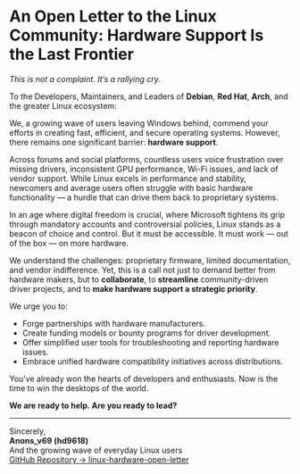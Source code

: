 # An Open Letter to the Linux Community: Hardware Support Is the Last Frontier

_This is not a complaint. It’s a rallying cry._

To the Developers, Maintainers, and Leaders of **Debian**, **Red Hat**, **Arch**, and the greater Linux ecosystem:

We, a growing wave of users leaving Windows behind, commend your efforts in creating fast, efficient, and secure operating systems. However, there remains one significant barrier: **hardware support**.

Across forums and social platforms, countless users voice frustration over missing drivers, inconsistent GPU performance, Wi-Fi issues, and lack of vendor support. While Linux excels in performance and stability, newcomers and average users often struggle with basic hardware functionality — a hurdle that can drive them back to proprietary systems.

In an age where digital freedom is crucial, where Microsoft tightens its grip through mandatory accounts and controversial policies, Linux stands as a beacon of choice and control. But it must be accessible. It must work — out of the box — on more hardware.

We understand the challenges: proprietary firmware, limited documentation, and vendor indifference. Yet, this is a call not just to demand better from hardware makers, but to **collaborate**, to **streamline** community-driven driver projects, and to **make hardware support a strategic priority**.

We urge you to:

- Forge partnerships with hardware manufacturers.  
- Create funding models or bounty programs for driver development.  
- Offer simplified user tools for troubleshooting and reporting hardware issues.  
- Embrace unified hardware compatibility initiatives across distributions.

You’ve already won the hearts of developers and enthusiasts. Now is the time to win the desktops of the world.

**We are ready to help. Are you ready to lead?**

---

Sincerely,  
**Anons_v69 (hd9618)**  
And the growing wave of everyday Linux users  
[GitHub Repository → linux-hardware-open-letter](https://github.com/hd9618/linux-hardware-open-letter)
